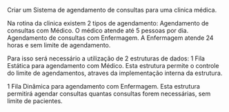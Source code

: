 
Criar um Sistema de agendamento de consultas para uma clinica médica.

Na rotina da clinica existem 2 tipos de agendamento: 
Agendamento de consultas com Médico. O médico atende até 5 pessoas por dia.
Agendamento de consultas com Enfermagem. A Enfermagem atende 24 horas e sem limite de agendamento.

Para isso será necessário a utilização de 2 estruturas de dados: 
1 Fila Estática para agendamento com Médico.
Esta estrutura permite o controle do limite de agendamentos, atraves da implementação interna da estrutura.

1 Fila Dinâmica para agendamento com Enfermagem.
Esta estrutura permitirá agendar consultas quantas consultas forem necessárias, sem limite de pacientes. 